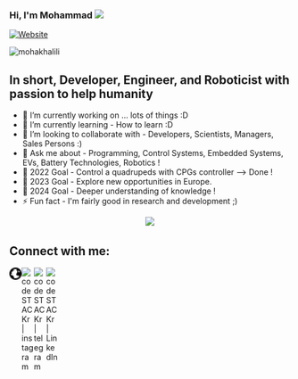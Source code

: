 
### Hi, I'm Mohammad <img src="https://media.giphy.com/media/hvRJCLFzcasrR4ia7z/giphy.gif" width="25px">
[![Website](https://img.shields.io/badge/Roboticist-PersonalPage-green?style=flat-square)](https://mohakhalili.github.io/)
<p align="left"> <img src="https://komarev.com/ghpvc/?username=mohakhalili" alt="mohakhalili" /> </p>

<!--
<div>
	  <img width="45%"  src="https://github-readme-streak-stats.herokuapp.com/?user=mohakhalili&" alt="mohakhalili" />
</div>
-->


## In short, Developer, Engineer, and Roboticist with passion to help humanity
- 🔭 I’m currently working on ... lots of things :D
- 🌱 I’m currently learning - How to learn :D
- 👯 I’m looking to collaborate with - Developers, Scientists, Managers, Sales Persons :)
- 💬 Ask me about - Programming, Control Systems, Embedded Systems, EVs, Battery Technologies, Robotics !
- 🥅 2022 Goal - Control a quadrupeds with CPGs controller --> Done !
- 🥅 2023 Goal - Explore new opportunities in Europe.
- 🥅 2024 Goal - Deeper understanding of knowledge !
- ⚡ Fun fact - I'm fairly good in research and development ;)

<!-- ❔❔❔❔ means username in below README.md -->
<!-- Also feel free to update second URL to any URL -->
<!-- [![Mohammad's github stats](https://github-readme-stats.vercel.app/api?username=mohakhalili&count_private=true&include_all_commits=true&theme=radical)](https://mohakhalili.github.io/)  -->

<p align="center">
<a href="https://github.com/mohakhalili">
  <img height="150" src="https://github-readme-stats-eight-theta.vercel.app/api?username=mohakhalili&show_icons=true&theme=nord&include_all_commits=true&count_private=true"/>
</a>
</p>


## Connect with me:
[<img align="left" alt="codeSTACKr.com" width="22px" src="https://raw.githubusercontent.com/iconic/open-iconic/master/svg/globe.svg" />][website]
[<img align="left" alt="codeSTACKr | instagram" width="22px" src="https://cdn.jsdelivr.net/npm/simple-icons@v3/icons/instagram.svg" />][instagram]
[<img align="left" alt="codeSTACKr | telegram" width="22px" src="https://cdn.jsdelivr.net/npm/simple-icons@v3/icons/telegram.svg" />][telegram]
[<img align="left" alt="codeSTACKr | LinkedIn" width="22px" src="https://cdn.jsdelivr.net/npm/simple-icons@v3/icons/linkedin.svg" />][linkedin]<br />
<!-- Optional if you have blogs -->

<!-- ## Latest blog posts: -->
<!-- BLOG-POST-LIST:START -->
<!-- BLOG-POST-LIST:END -->
<!-- This section you create this variables that are used above -->
<!-- https://www.fullyunderstood.com/how-to-create-beautiful-github-profile-readmemd/ -->

[website]: https://mohakhalili.github.io/
[instagram]: https://www.instagram.com/mohakhalili/
[telegram]: https://t.me/Mhmkhalili
[linkedin]: https://www.linkedin.com/in/mohammad-khalili/
